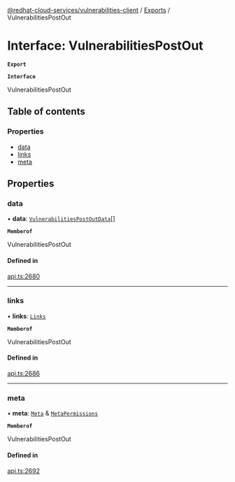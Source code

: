 [@redhat-cloud-services/vulnerabilities-client](../README.md) / [Exports](../modules.md) / VulnerabilitiesPostOut

# Interface: VulnerabilitiesPostOut

**`Export`**

**`Interface`**

VulnerabilitiesPostOut

## Table of contents

### Properties

- [data](VulnerabilitiesPostOut.md#data)
- [links](VulnerabilitiesPostOut.md#links)
- [meta](VulnerabilitiesPostOut.md#meta)

## Properties

### data

• **data**: [`VulnerabilitiesPostOutData`](VulnerabilitiesPostOutData.md)[]

**`Memberof`**

VulnerabilitiesPostOut

#### Defined in

[api.ts:2680](https://github.com/RedHatInsights/javascript-clients/blob/master/packages/vulnerabilities/git-api/api.ts#L2680)

___

### links

• **links**: [`Links`](Links.md)

**`Memberof`**

VulnerabilitiesPostOut

#### Defined in

[api.ts:2686](https://github.com/RedHatInsights/javascript-clients/blob/master/packages/vulnerabilities/git-api/api.ts#L2686)

___

### meta

• **meta**: [`Meta`](Meta.md) & [`MetaPermissions`](MetaPermissions.md)

**`Memberof`**

VulnerabilitiesPostOut

#### Defined in

[api.ts:2692](https://github.com/RedHatInsights/javascript-clients/blob/master/packages/vulnerabilities/git-api/api.ts#L2692)
